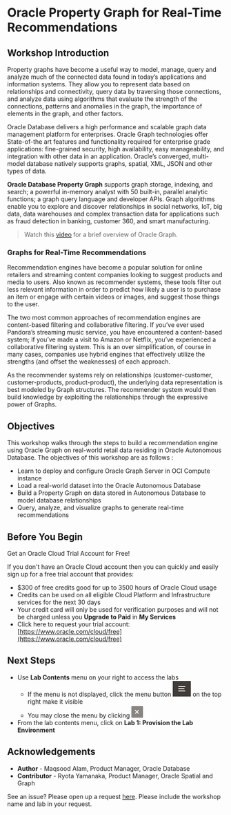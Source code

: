 # Oracle Property Graph for Real-Time Recommendations

## Workshop Introduction

Property graphs have become a useful way to model, manage, query and analyze much of the connected data found in today’s applications and information systems. They allow you to represent data based on relationships and connectivity, query data by traversing those connections, and analyze data using algorithms that evaluate the strength of the connections, patterns and anomalies in the graph, the importance of elements in the graph, and other factors.

Oracle Database delivers a high performance and scalable graph data management platform for enterprises. Oracle Graph technologies offer State-of-the art features and functionality required for enterprise grade applications: fine-grained security, high availability, easy manageability, and integration with other data in an application. Oracle’s converged, multi-model database natively supports graphs, spatial, XML, JSON and other types of data.

**Oracle Database Property Graph** supports graph storage, indexing, and search; a powerful in-memory analyst with 50 built-in, parallel analytic functions; a graph query language and developer APIs. Graph algorithms enable you to explore and discover relationships in social networks, IoT, big data, data warehouses and complex transaction data for applications such as fraud detection in banking, customer 360, and smart manufacturing.

>Watch this [video](https://www.youtube.com/watch?v=-DYVgYJPbQA) for a brief overview of Oracle Graph.

### Graphs for Real-Time Recommendations

Recommendation engines have become a popular solution for online retailers and streaming content companies looking to suggest products and media to users. Also known as recommender systems, these tools filter out less relevant information in order to predict how likely a user is to purchase an item or engage with certain videos or images, and suggest those things to the user.

The two most common approaches of recommendation engines are content-based filtering and collaborative filtering. If you’ve ever used Pandora’s streaming music service, you have encountered a content-based system; if you’ve made a visit to Amazon or Netflix, you’ve experienced a collaborative filtering system. This is an over simplification, of course in many cases, companies use hybrid engines that effectively utilize the strengths (and offset the weaknesses) of each approach.

As the recommender systems rely on relationships (customer-customer, customer-products, product-product), the underlying data representation is best modeled by Graph structures. The recommender system would then build knowledge by exploiting the relationships through the expressive power of Graphs.

## Objectives

This workshop walks through the steps to build a recommendation engine using Oracle Graph on real-world retail data residing in Oracle Autonomous Database. The objectives of this workshop are as follows :

- Learn to deploy and configure Oracle Graph Server in OCI Compute instance
- Load a real-world dataset into the Oracle Autonomous Database
- Build a Property Graph on data stored in Autonomous Database to model database relationships
- Query, analyze, and visualize graphs to generate real-time recommendations

## Before You Begin

Get an Oracle Cloud Trial Account for Free!

If you don't have an Oracle Cloud account then you can quickly and easily sign up for a free trial account that provides:

- $300 of free credits good for up to 3500 hours of Oracle Cloud usage
- Credits can be used on all eligible Cloud Platform and Infrastructure services for the next 30 days
- Your credit card will only be used for verification purposes and will not be charged unless you **Upgrade to Paid** in **My Services**
- Click here to request your trial account: [https://www.oracle.com/cloud/free](https://www.oracle.com/cloud/free)

## Next Steps

- Use **Lab Contents** menu on your right to access the labs
    - If the menu is not displayed, click the menu button ![](./images/menu-button.png) on the top right  make it visible
    - You may close the menu by clicking ![](./images/menu-close.png "")
- From the lab contents menu, click on **Lab 1: Provision the Lab Environment**

## Acknowledgements

- **Author** - Maqsood Alam, Product Manager, Oracle Database
- **Contributor** - Ryota Yamanaka, Product Manager, Oracle Spatial and Graph

See an issue? Please open up a request [here](https://github.com/oracle/learning-library/issues). Please include the workshop name and lab in your request.
